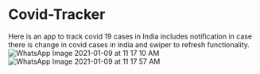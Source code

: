 # Covid-Tracker
Here is an app to track covid 19 cases in India includes notification in case there is change in covid cases in india and swiper to refresh functionality.
![WhatsApp Image 2021-01-09 at 11 17 10 AM](https://user-images.githubusercontent.com/55196417/104084371-7b174400-526c-11eb-9384-1bf266b82090.jpeg)
![WhatsApp Image 2021-01-09 at 11 17 57 AM](https://user-images.githubusercontent.com/55196417/104084373-810d2500-526c-11eb-9c7b-d0789c91a4b8.jpeg)
